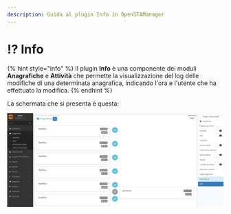 ```yaml
---
description: Guida al plugin Info in OpenSTAManager
---
```


# ⁉ Info

{% hint style="info" %}
Il plugin **Info** è una componente dei moduli **Anagrafiche** e **Attività** che permette la visualizzazione del log delle modifiche di una determinata anagrafica, indicando l'ora e l'utente che ha effettuato la modifica.
{% endhint %}

La schermata che si presenta è questa:

![](<../../../.gitbook/assets/image (22) (1) (1) (1).png>)
